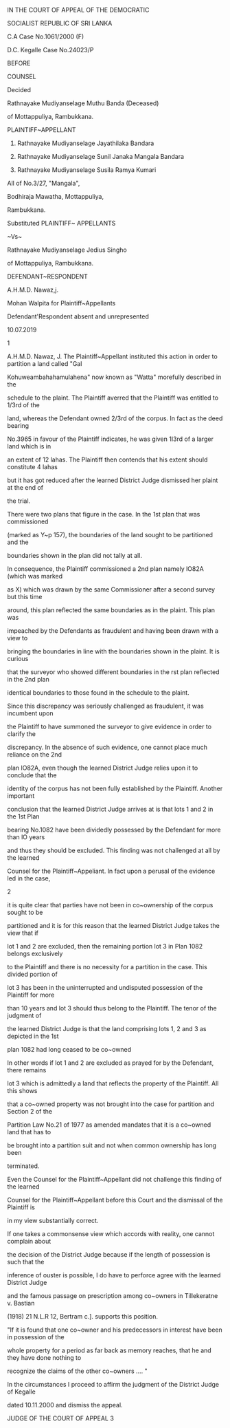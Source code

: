 IN THE COURT OF APPEAL OF THE DEMOCRATIC

SOCIALIST REPUBLIC OF SRI LANKA

C.A Case No.1061/2000 (F)

D.C. Kegalle Case No.24023/P

BEFORE

COUNSEL

Decided

Rathnayake Mudiyanselage Muthu Banda (Deceased)

of Mottappuliya, Rambukkana.

PLAINTIFF~APPELLANT

1. Rathnayake Mudiyanselage Jayathilaka Bandara

2. Rathnayake Mudiyanselage Sunil Janaka Mangala Bandara

3. Rathnayake Mudiyanselage Susila Ramya Kumari

All of No.3/27, "Mangala",

Bodhiraja Mawatha, Mottappuliya,

Rambukkana.

Substituted PLAINTIFF~ APPELLANTS

~Vs~

Rathnayake Mudiyanselage Jedius Singho

of Mottappuliya, Rambukkana.

DEFENDANT~RESPONDENT

A.H.M.D. Nawaz,j.

Mohan Walpita for Plaintiff~Appellants

Defendant'Respondent absent and unrepresented

10.07.2019

1

A.H.M.D. Nawaz, J. The Plaintiff~Appellant instituted this action in order to partition a land called "Gal

Kohuweambahahamulahena" now known as "Watta" morefully described in the

schedule to the plaint. The Plaintiff averred that the Plaintiff was entitled to 1/3rd of the

land, whereas the Defendant owned 2/3rd of the corpus. In fact as the deed bearing

No.3965 in favour of the Plaintiff indicates, he was given 1I3rd of a larger land which is in

an extent of 12 lahas. The Plaintiff then contends that his extent should constitute 4 lahas

but it has got reduced after the learned District Judge dismissed her plaint at the end of

the trial.

There were two plans that figure in the case. In the 1st plan that was commissioned

(marked as Y~p 157), the boundaries of the land sought to be partitioned and the

boundaries shown in the plan did not tally at all.

In consequence, the Plaintiff commissioned a 2nd plan namely lO82A (which was marked

as X) which was drawn by the same Commissioner after a second survey but this time

around, this plan reflected the same boundaries as in the plaint. This plan was

impeached by the Defendants as fraudulent and having been drawn with a view to

bringing the boundaries in line with the boundaries shown in the plaint. It is curious

that the surveyor who showed different boundaries in the rst plan reflected in the 2nd plan

identical boundaries to those found in the schedule to the plaint.

Since this discrepancy was seriously challenged as fraudulent, it was incumbent upon

the Plaintiff to have summoned the surveyor to give evidence in order to clarify the

discrepancy. In the absence of such evidence, one cannot place much reliance on the 2nd

plan lO82A, even though the learned District Judge relies upon it to conclude that the

identity of the corpus has not been fully established by the Plaintiff. Another important

conclusion that the learned District Judge arrives at is that lots 1 and 2 in the 1st Plan

bearing No.1082 have been dividedly possessed by the Defendant for more than lO years

and thus they should be excluded. This finding was not challenged at all by the learned

Counsel for the Plaintiff~Appeliant. In fact upon a perusal of the evidence led in the case,

2

it is quite clear that parties have not been in co~ownership of the corpus sought to be

partitioned and it is for this reason that the learned District Judge takes the view that if

lot 1 and 2 are excluded, then the remaining portion lot 3 in Plan 1082 belongs exclusively

to the Plaintiff and there is no necessity for a partition in the case. This divided portion of

lot 3 has been in the uninterrupted and undisputed possession of the Plaintiff for more

than 10 years and lot 3 should thus belong to the Plaintiff. The tenor of the judgment of

the learned District Judge is that the land comprising lots 1, 2 and 3 as depicted in the 1st

plan 1082 had long ceased to be co~owned

In other words if lot 1 and 2 are excluded as prayed for by the Defendant, there remains

lot 3 which is admittedly a land that reflects the property of the Plaintiff. All this shows

that a co~owned property was not brought into the case for partition and Section 2 of the

Partition Law No.21 of 1977 as amended mandates that it is a co~owned land that has to

be brought into a partition suit and not when common ownership has long been

terminated.

Even the Counsel for the Plaintiff~Appellant did not challenge this finding of the learned

Counsel for the Plaintiff~Appellant before this Court and the dismissal of the Plaintiff is

in my view substantially correct.

If one takes a commonsense view which accords with reality, one cannot complain about

the decision of the District Judge because if the length of possession is such that the

inference of ouster is possible, I do have to perforce agree with the learned District Judge

and the famous passage on prescription among co~owners in Tillekeratne v. Bastian

(1918) 21 N.L.R 12, Bertram c.]. supports this position.

"If it is found that one co~owner and his predecessors in interest have been in possession of the

whole property for a period as far back as memory reaches, that he and they have done nothing to

recognize the claims of the other co~owners .... "

In the circumstances I proceed to affirm the judgment of the District Judge of Kegalle

dated 10.11.2000 and dismiss the appeal.

JUDGE OF THE COURT OF APPEAL 3